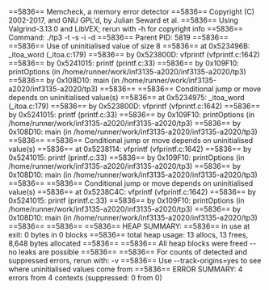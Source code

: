 ==5836== Memcheck, a memory error detector
==5836== Copyright (C) 2002-2017, and GNU GPL'd, by Julian Seward et al.
==5836== Using Valgrind-3.13.0 and LibVEX; rerun with -h for copyright info
==5836== Command: ./tp3 -t -s -i -d
==5836== Parent PID: 5819
==5836== 
==5836== Use of uninitialised value of size 8
==5836==    at 0x523496B: _itoa_word (_itoa.c:179)
==5836==    by 0x523800D: vfprintf (vfprintf.c:1642)
==5836==    by 0x5241015: printf (printf.c:33)
==5836==    by 0x109F10: printOptions (in /home/runner/work/inf3135-a2020/inf3135-a2020/tp3)
==5836==    by 0x108D10: main (in /home/runner/work/inf3135-a2020/inf3135-a2020/tp3)
==5836== 
==5836== Conditional jump or move depends on uninitialised value(s)
==5836==    at 0x5234975: _itoa_word (_itoa.c:179)
==5836==    by 0x523800D: vfprintf (vfprintf.c:1642)
==5836==    by 0x5241015: printf (printf.c:33)
==5836==    by 0x109F10: printOptions (in /home/runner/work/inf3135-a2020/inf3135-a2020/tp3)
==5836==    by 0x108D10: main (in /home/runner/work/inf3135-a2020/inf3135-a2020/tp3)
==5836== 
==5836== Conditional jump or move depends on uninitialised value(s)
==5836==    at 0x5238114: vfprintf (vfprintf.c:1642)
==5836==    by 0x5241015: printf (printf.c:33)
==5836==    by 0x109F10: printOptions (in /home/runner/work/inf3135-a2020/inf3135-a2020/tp3)
==5836==    by 0x108D10: main (in /home/runner/work/inf3135-a2020/inf3135-a2020/tp3)
==5836== 
==5836== Conditional jump or move depends on uninitialised value(s)
==5836==    at 0x5238C4C: vfprintf (vfprintf.c:1642)
==5836==    by 0x5241015: printf (printf.c:33)
==5836==    by 0x109F10: printOptions (in /home/runner/work/inf3135-a2020/inf3135-a2020/tp3)
==5836==    by 0x108D10: main (in /home/runner/work/inf3135-a2020/inf3135-a2020/tp3)
==5836== 
==5836== 
==5836== HEAP SUMMARY:
==5836==     in use at exit: 0 bytes in 0 blocks
==5836==   total heap usage: 13 allocs, 13 frees, 8,648 bytes allocated
==5836== 
==5836== All heap blocks were freed -- no leaks are possible
==5836== 
==5836== For counts of detected and suppressed errors, rerun with: -v
==5836== Use --track-origins=yes to see where uninitialised values come from
==5836== ERROR SUMMARY: 4 errors from 4 contexts (suppressed: 0 from 0)

```
